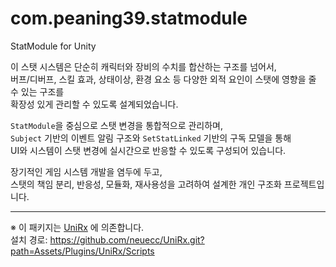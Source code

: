 # com.peaning39.statmodule
StatModule for Unity

이 스탯 시스템은 단순히 캐릭터와 장비의 수치를 합산하는 구조를 넘어서,  
버프/디버프, 스킬 효과, 상태이상, 환경 요소 등 다양한 외적 요인이 스탯에 영향을 줄 수 있는 구조를  
확장성 있게 관리할 수 있도록 설계되었습니다.

`StatModule`을 중심으로 스탯 변경을 통합적으로 관리하며,  
`Subject` 기반의 이벤트 알림 구조와 `SetStatLinked` 기반의 구독 모델을 통해  
UI와 시스템이 스탯 변경에 실시간으로 반응할 수 있도록 구성되어 있습니다.

장기적인 게임 시스템 개발을 염두에 두고,  
스탯의 책임 분리, 반응성, 모듈화, 재사용성을 고려하여 설계한 개인 구조화 프로젝트입니다.

---

※ 이 패키지는 [UniRx](https://github.com/neuecc/UniRx) 에 의존합니다.  
설치 경로: https://github.com/neuecc/UniRx.git?path=Assets/Plugins/UniRx/Scripts
